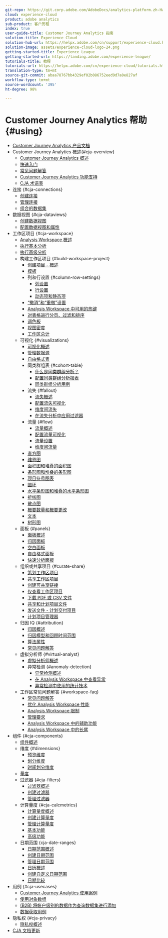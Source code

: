```yaml
---
git-repo: https://git.corp.adobe.com/AdobeDocs/analytics-platform.zh-Hans
cloud: experience-cloud
product: adobe analytics
sub-product: 客户历程
index: true
user-guide-title: Customer Journey Analytics 指南
solution-title: Experience Cloud
solution-hub-url: https://helpx.adobe.com/cn/support/experience-cloud.html
solution-image: assets/experience-cloud-logo-24.png
getting-started-title: Experience League
getting-started-url: https://landing.adobe.com/experience-league/
tutorials-title: 教程
tutorials-url: https://helpx.adobe.com/cn/experience-cloud/tutorials.html
translation-type: tm+mt
source-git-commit: abaa78767bb4329ef02b086752eed9d7a0e827af
workflow-type: tm+mt
source-wordcount: '395'
ht-degree: 98%

---
```



# Customer Journey Analytics 帮助{#using}

+ [Customer Journey Analytics 产品文档](getting-started/cja-landing.md)
+ Customer Journey Analytics 概述{#cja-overview}
   + [Customer Journey Analytics 概述](getting-started/cja-overview.md)
   + [快速入门](getting-started/cja-getting-started.md)
   + [常见问题解答](getting-started/cja-faq.md)
   + [Customer Journey Analytics 功能支持](getting-started/cja-aa.md)
   + [CJA 术语表](getting-started/cja-glossary.md)
+ 连接 {#cja-connections}
   + [创建连接](connections/create-connection.md)
   + [管理连接](connections/manage-connection.md)
   + [组合的数据集](connections/combined-dataset.md)
+ 数据视图 {#cja-dataviews}
   + [创建数据视图](data-views/create-dataview.md)
   + [配置数据视图和属性](data-views/configure-dataviews.md)
+ 工作区项目 {#cja-workspace}
   + [Analysis Workspace 概述](analysis-workspace/home.md)
   + [执行基本分析](analysis-workspace/perform-basic-analysis.md)
   + [执行高级分析](analysis-workspace/perform-adv-analysis.md)
   + 构建工作区项目 {#build-workspace-project}
      + [创建项目 - 概述](analysis-workspace/build-workspace-project/freeform-overview.md)
      + [模板](analysis-workspace/build-workspace-project/starter-projects.md)
      + 列和行设置 {#column-row-settings}
         + [列设置](analysis-workspace/build-workspace-project/column-row-settings/column-settings.md)
         + [行设置](analysis-workspace/build-workspace-project/column-row-settings/table-settings.md)
         + [动态项和静态项](analysis-workspace/build-workspace-project/column-row-settings/manual-vs-dynamic-rows.md)
      + [“撤消”和“重做”设置](analysis-workspace/build-workspace-project/undo-redo.md)
      + [Analysis Workspace 中可用的热键](analysis-workspace/build-workspace-project/fa-shortcut-keys.md)
      + [对表格进行分页、过滤和排序](analysis-workspace/build-workspace-project/pagination-filtering-sorting.md)
      + [调色板](analysis-workspace/build-workspace-project/color-palettes.md)
      + [视图密度](analysis-workspace/build-workspace-project/view-density.md)
      + [工作区总计](analysis-workspace/build-workspace-project/workspace-totals.md)
   + 可视化 {#visualizations}
      + [可视化概述](analysis-workspace/visualizations/freeform-analysis-visualizations.md)
      + [管理数据源](analysis-workspace/visualizations/t-sync-visualization.md)
      + [自由格式表](analysis-workspace/visualizations/freeform-table.md)
      + 同类群组表 {#cohort-table}
         + [什么是同类群组分析？](analysis-workspace/visualizations/cohort-table/cohort-analysis.md)
         + [配置同类群组分析报表](analysis-workspace/visualizations/cohort-table/t-cohort.md)
         + [同类群组分析用例](analysis-workspace/visualizations/cohort-table/cohort-use-cases.md)
      + 流失 {#fallout}
         + [流失概述](analysis-workspace/visualizations/fallout/fallout-flow.md)
         + [配置流失可视化](analysis-workspace/visualizations/fallout/configuring-fallout.md)
         + [维度间流失](analysis-workspace/visualizations/fallout/configuring-interdimensional-fallout.md)
         + [在流失分析中应用过滤器](analysis-workspace/visualizations/fallout/compare-segments-fallout.md)
      + 流量 {#flow}
         + [流量概述](analysis-workspace/visualizations/c-flow/flow.md)
         + [配置流量可视化](analysis-workspace/visualizations/c-flow/creating-flow-report.md)
         + [流量设置](analysis-workspace/visualizations/c-flow/flow-settings.md)
         + [维度间流量](analysis-workspace/visualizations/c-flow/multi-dimensional-flow.md)
      + [直方图](analysis-workspace/visualizations/histogram.md)
      + [维恩图](analysis-workspace/visualizations/venn.md)
      + [面积图和堆叠的面积图](analysis-workspace/visualizations/area.md)
      + [条形图和堆叠的条形图](analysis-workspace/visualizations/bar.md)
      + [项目符号图表](analysis-workspace/visualizations/bullet-graph.md)
      + [圆环](analysis-workspace/visualizations/donut.md)
      + [水平条形图和堆叠的水平条形图](analysis-workspace/visualizations/horizontal-bar.md)
      + [折线图](analysis-workspace/visualizations/line.md)
      + [散点图](analysis-workspace/visualizations/scatterplot.md)
      + [概要数量和概要更改](analysis-workspace/visualizations/summary-number-change.md)
      + [文本](analysis-workspace/visualizations/text.md)
      + [树形图](analysis-workspace/visualizations/treemap.md)
   + 面板 {#panels}
      + [面板概述](analysis-workspace/c-panels/panels.md)
      + [归因面板](analysis-workspace/c-panels/attribution.md)
      + [空白面板](analysis-workspace/c-panels/blank-panel.md)
      + [自由格式面板](analysis-workspace/c-panels/freeform-panel.md)
      + [快速分析面板](analysis-workspace/c-panels/quickinsight.md)
   + 组织或共享项目 {#curate-share}
      + [策划工作区项目](analysis-workspace/curate-share/curate.md)
      + [共享工作区项目](analysis-workspace/curate-share/share-projects.md)
      + [创建可共享链接](analysis-workspace/curate-share/shareable-links.md)
      + [仅查看工作区项目](analysis-workspace/curate-share/view-only-projects.md)
      + [下载 PDF 或 CSV 文件](analysis-workspace/curate-share/download-send.md)
      + [共享和计划项目文件](analysis-workspace/curate-share/send-schedule-files.md)
      + [发送文件 - 计划交付项目](analysis-workspace/curate-share/t-schedule-report.md)
      + [计划项目管理器](analysis-workspace/curate-share/schedule-projects.md)
   + 归因 IQ {#attribution}
      + [归因概述](analysis-workspace/attribution/overview.md)
      + [归因模型和回顾时间范围](analysis-workspace/attribution/models.md)
      + [算法属性](analysis-workspace/attribution/algorithmic.md)
      + [常见问题解答](analysis-workspace/attribution/faq.md)
   + 虚拟分析师 {#virtual-analyst}
      + [虚拟分析师概述](analysis-workspace/virtual-analyst/overview.md)
      + 异常检测 {#anomaly-detection}
         + [异常检测概述](analysis-workspace/virtual-analyst/c-anomaly-detection/anomaly-detection.md)
         + [在 Analysis Workspace 中查看异常](analysis-workspace/virtual-analyst/c-anomaly-detection/view-anomalies.md)
         + [异常检测中使用的统计技术](analysis-workspace/virtual-analyst/c-anomaly-detection/statistics-anomaly-detection.md)
   + 工作区常见问题解答 {#workspace-faq}
      + [常见问题解答](analysis-workspace/workspace-faq/faq.md)
      + [优化 Analysis Workspace 性能](analysis-workspace/workspace-faq/optimizing-performance.md)
      + [Analysis Workspace 限制](analysis-workspace/workspace-faq/aw-limitations.md)
      + [管理要求](analysis-workspace/workspace-faq/frequently-asked-questions-analysis-workspace.md)
      + [Analysis Workspace 中的辅助功能](analysis-workspace/workspace-faq/aw-accessibility.md)
      + [Analysis Workspace 中的长尾](analysis-workspace/workspace-faq/long-tail.md)
+ 组件 {#cja-components}
   + [组件概述](components/overview.md)
   + 维度 {#dimensions}
      + [预览维度](components/dimensions/view-dimensions.md)
      + [划分维度](components/dimensions/t-breakdown-fa.md)
      + [时间划分维度](components/dimensions/time-parting-dimensions.md)
   + [量度](components/apply-create-metrics.md)
   + 过滤器 {#cja-filters}
      + [过滤器概述](components/filters/filters-overview.md)
      + [创建过滤器](components/filters/create-filters.md)
      + [管理过滤器](components/filters/manage-filters.md)
   + 计算量度 {#cja-calcmetrics}
      + [计算量度概述](components/calc-metrics/calc-metr-overview.md)
      + [创建计算量度](components/calc-metrics/create.md)
      + [管理计算量度](components/calc-metrics/manage.md)
      + [基本功能](components/calc-metrics/cm-functions.md)
      + [高级功能](components/calc-metrics/cm-adv-functions.md)
   + 日期范围 {cja-date-ranges}
      + [日期范围概述](components/date-ranges/overview.md)
      + [创建日期范围](components/date-ranges/create.md)
      + [管理日期范围](components/date-ranges/manage.md)
      + [日历概述](components/date-ranges/calendar.md)
      + [创建自定义日期范围](components/date-ranges/custom-date-ranges.md)
      + [日期比较](components/date-ranges/time-comparison.md)
+ 用例 {#cja-usecases}
   + [Customer Journey Analytics 使用案例](use-cases/cja-usecases.md)
   + [使用对象数组](use-cases/object-arrays.md)
   + [(B2B) 将帐户级别的数据作为查询数据集进行添加](use-cases/b2b.md)
   + [数据获取用例](use-cases/data-ingestion.md)
+ 隐私权 {#cja-privacy}
   + [隐私权概述](privacy/privacy-overview.md)
+ [CJA 文档更新](doc-changes.md)
